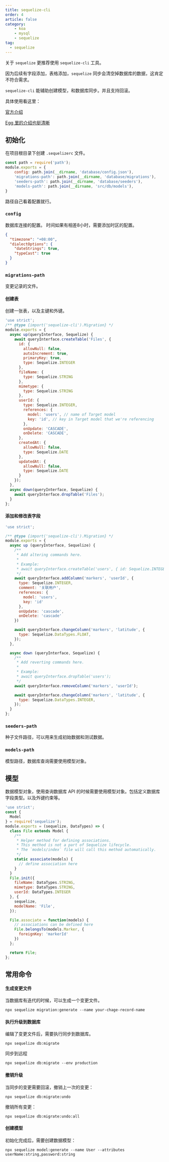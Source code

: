 ```yaml
---
title: sequelize-cli
order: 4
article: false
category:
    - koa
    - mysql
    - sequelize
tag:
  - sequelize
---
```


关于 `sequelize` 更推荐使用 `sequelize-cli` 工具。

因为后续有字段添加，表格添加，`sequelize` 同步会清空掉数据库的数据，这肯定不符合需求。

`sequelize-cli` 能辅助创建模型，和数据库同步。并且支持回滚。

具体使用看这里：

[官方介绍](https://www.sequelize.cn/other-topics/migrations#%E5%AE%89%E8%A3%85-cli)

[Egg 里的介绍也挺清晰](https://www.eggjs.org/zh-CN/tutorials/sequelize#%E5%87%86%E5%A4%87%E5%B7%A5%E4%BD%9C)


## 初始化

在项目根目录下创建 `.sequelizerc` 文件。

```javascript
const path = require('path');
module.exports = {
    config: path.join(__dirname, 'database/config.json'),
    'migrations-path': path.join(__dirname, 'database/migrations'),
    'seeders-path': path.join(__dirname, 'database/seeders'),
    'models-path': path.join(__dirname, 'src/db/models'),
}
```

路径自己看着配置就行。

### ``config`` 

数据库连接的配置。 时间如果有相差8小时，需要添加时区的配置。

```json
{
  "timezone": "+08:00",
  "dialectOptions": {
    "dateStrings": true,
    "typeCast": true
  }
}
```

### ``migrations-path`` 

变更记录的文件。

#### 创建表

创建一张表，以及主键和外键。

```javascript
'use strict';
/** @type {import('sequelize-cli').Migration} */
module.exports = {
  async up(queryInterface, Sequelize) {
    await queryInterface.createTable('Files', {
      id: {
        allowNull: false,
        autoIncrement: true,
        primaryKey: true,
        type: Sequelize.INTEGER
      },
      fileName: {
        type: Sequelize.STRING
      },
      mimetype: {
        type: Sequelize.STRING
      },
      userId: {
        type: Sequelize.INTEGER,
        references: {
          model: 'users', // name of Target model
          key: 'id', // key in Target model that we're referencing
        },
        onUpdate: 'CASCADE',
        onDelete: 'CASCADE',
      },
      createdAt: {
        allowNull: false,
        type: Sequelize.DATE
      },
      updatedAt: {
        allowNull: false,
        type: Sequelize.DATE
      }
    });
  },
  async down(queryInterface, Sequelize) {
    await queryInterface.dropTable('Files');
  }
};
```

#### 添加和修改表字段

```javascript
'use strict';

/** @type {import('sequelize-cli').Migration} */
module.exports = {
  async up (queryInterface, Sequelize) {
    /**
     * Add altering commands here.
     *
     * Example:
     * await queryInterface.createTable('users', { id: Sequelize.INTEGER });
     */
    await queryInterface.addColumn('markers', 'userId', {
      type: Sequelize.INTEGER,
      comment: '关联用户',
      references: {
        model: 'users',
        key: 'id'
      },
      onUpdate: 'cascade',
      onDelete: 'cascade'
    })

    await queryInterface.changeColumn('markers', 'latitude', {
      type: Sequelize.DataTypes.FLOAT,
    });
  },

  async down (queryInterface, Sequelize) {
    /**
     * Add reverting commands here.
     *
     * Example:
     * await queryInterface.dropTable('users');
     */
    await queryInterface.removeColumn('markers', 'userId');

    await queryInterface.changeColumn('markers', 'latitude', {
      type: Sequelize.DataTypes.INTEGER,
    });
  }
};
```

### `seeders-path`

种子文件路径，可以用来生成初始数据和测试数据。

### `models-path`

模型路径，数据库查询需要使用模型对象。

## 模型

数据模型对象，使用查询数据库 API 的时候需要使用模型对象。包括定义数据库字段类型。以及外键约束等。

```javascript
'use strict';
const {
  Model
} = require('sequelize');
module.exports = (sequelize, DataTypes) => {
  class File extends Model {
    /**
     * Helper method for defining associations.
     * This method is not a part of Sequelize lifecycle.
     * The `models/index` file will call this method automatically.
     */
    static associate(models) {
      // define association here
    }
  }
  File.init({
    fileName: DataTypes.STRING,
    mimetype: DataTypes.STRING,
    userId: DataTypes.INTEGER
  }, {
    sequelize,
    modelName: 'File',
  });

  File.associate = function(models) {
    // associations can be defined here
    File.belongsTo(models.Marker, {
      foreignKey: 'markerId'
    })
  };

  return File;
};
```

## 常用命令

#### 生成变更文件

当数据库有迭代的时候，可以生成一个变更文件。

```shell
npx sequelize migration:generate --name your-chage-record-name
```

#### 执行升级到数据库

编辑了变更文件后，需要执行同步到数据库。

```shell
npx sequelize db:migrate
```

同步到远程

```shell
npx sequelize db:migrate --env production 
```

#### 撤销升级

当同步的变更需要回滚，撤销上一次的变更：

```shell
npx sequelize db:migrate:undo
```

撤销所有变更：

```shell
npx sequelize db:migrate:undo:all
```

#### 创建模型

初始化完成后，需要创建数据模型：

```shell
npx sequelize model:generate --name User --attributes userName:string,password:string
```

